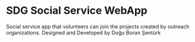 
# SDG Social Service WebApp

Social service app that volunteers can join the projects created by outreach organizations.
Designed and Developed by Doğu Boran Şentürk
